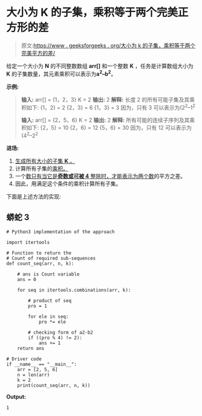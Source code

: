 # 大小为 K 的子集，乘积等于两个完美正方形的差

> 原文:[https://www . geeksforgeeks . org/大小为 k 的子集，乘积等于两个完美平方的差/](https://www.geeksforgeeks.org/subsets-of-size-k-with-product-equal-to-difference-of-two-perfect-squares/)

给定一个大小为 **N** 的不同整数数组 **arr[]** 和一个整数 **K** ，任务是计算数组大小为 **K** 的子集数量，其元素乘积可以表示为**a<sup>2</sup>–b<sup>2</sup>**。

**示例:**

> **输入:** arr[] = {1，2，3} K = 2
> **输出:** 2
> **解释:**
> 长度 2 的所有可能子集及其乘积如下:
> {1，2} = 2
> {2，3} = 6
> {1，3} = 3
> 因为，只有 3 可以表示为(2<sup>2</sup>–1<sup>2</sup>
> 
> **输入:** arr[] = {2，5，6} K = 2
> **输出:** 2
> **解释:**
> 所有可能的连续子序列及其乘积如下:
> {2，5} = 10
> {2，6} = 12
> {5，6} = 30
> 因为，只有 12 可以表示为(4<sup>2</sup>–2<sup>2</sup>

**进场:**

1.  [生成所有大小的子集 **K** 。](https://www.geeksforgeeks.org/python-program-to-get-all-subsets-of-given-size-of-a-set/)
2.  计算所有子集的[乘积。](https://www.geeksforgeeks.org/sum-products-possible-subsets/)
3.  一个[数只有当它是**奇数或可被 4** 整除时，才能表示为两个数](https://www.geeksforgeeks.org/check-whether-a-number-can-be-represented-as-difference-of-two-squares/)的平方之差。
4.  因此，用满足这个条件的乘积计算所有子集。

下面是上述方法的实现:

## 蟒蛇 3

```
# Python3 implementation of the approach

import itertools

# Function to return the
# Count of required sub-sequences
def count_seq(arr, n, k):

    # ans is Count variable
    ans = 0

    for seq in itertools.combinations(arr, k):

        # product of seq
        pro = 1 

        for ele in seq:
            pro *= ele

        # checking form of a2-b2
        if ((pro % 4) != 2): 
            ans += 1
    return ans

# Driver code
if __name__ == "__main__":
    arr = [2, 5, 6]
    n = len(arr)
    k = 2
    print(count_seq(arr, n, k))
```

**Output:**

```
1

```